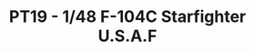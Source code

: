 ---
layout: product
title: " PT19 - 1/48 F-104C Starfighter U.S.A.F"
price: "3300" 
desc: "Maketa"
img_path: "/assets/img/HASE 07219.webp"
brand: "Hasegawa"
available: false
special_offer: false
new: false
soon: true
cat: "010000"
subcat: "015700"
subsubcat: "0N/A"
sifra: "HASE 07219"
popular: false
---